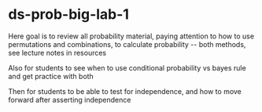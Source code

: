 # ds-prob-big-lab-1

Here goal is to review all probability material, paying attention to how to use permutations and combinations, to calculate probability -- both methods, see lecture notes in resources

Also for students to see when to use conditional probability vs bayes rule and get practice with both

Then for students to be able to test for independence, and how to move forward after asserting independence 
